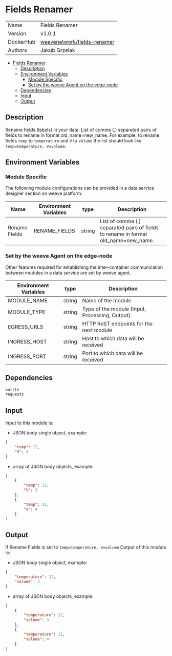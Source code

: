 # Fields Renamer

|                |                                       |
| -------------- | ------------------------------------- |
| Name           | Fields Renamer                           |
| Version        | v1.0.1                                |
| DockerHub | [weevenetwork/fields-renamer](https://hub.docker.com/r/weevenetwork/fields-renamer) |
| Authors        | Jakub Grzelak                    |

- [Fields Renamer](#fields-renamer)
  - [Description](#description)
  - [Environment Variables](#environment-variables)
    - [Module Specific](#module-specific)
    - [Set by the weeve Agent on the edge-node](#set-by-the-weeve-agent-on-the-edge-node)
  - [Dependencies](#dependencies)
  - [Input](#input)
  - [Output](#output)

## Description

Rename fields (labels) in your data. List of comma (,) separated pairs of fields to rename in format old_name=new_name. For example, to rename fields `temp` to `temperature` and `V` to `volume` the list should look like `temp=temperature, V=volume`.

## Environment Variables

### Module Specific

The following module configurations can be provided in a data service designer section on weeve platform:

| Name                 | Environment Variables     | type     | Description                                              |
| -------------------- | ------------------------- | -------- | -------------------------------------------------------- |
| Rename Fields    | RENAME_FIELDS         | string   | List of comma (,) separated pairs of fields to rename in format old_name=new_name.            |


### Set by the weeve Agent on the edge-node

Other features required for establishing the inter-container communication between modules in a data service are set by weeve agent.

| Environment Variables | type   | Description                                    |
| --------------------- | ------ | ---------------------------------------------- |
| MODULE_NAME           | string | Name of the module                             |
| MODULE_TYPE           | string | Type of the module (Input, Processing, Output)  |
| EGRESS_URLS            | string | HTTP ReST endpoints for the next module         |
| INGRESS_HOST          | string | Host to which data will be received            |
| INGRESS_PORT          | string | Port to which data will be received            |

## Dependencies

```txt
bottle
requests
```

## Input

Input to this module is:

* JSON body single object, example:

```json
{
    "temp": 12,
    "V": 3
}
```

* array of JSON body objects, example:

```json
[
    {
        "temp": 12,
        "V": 3
    },
    {
        "temp": 21,
        "V": 4
    }
]
```

## Output

If Rename Fields is set to `temp=temperature, V=volume` Output of this module is:

* JSON body single object, example:

```json
{
    "temperature": 12,
    "volume": 3
}
```

* array of JSON body objects, example:

```json
[
    {
        "temperature": 12,
        "volume": 3
    },
    {
        "temperature": 21,
        "volume": 4
    }
]
```
